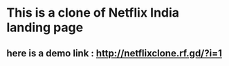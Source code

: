 # This is a clone of Netflix India landing page 
## here is a demo link : http://netflixclone.rf.gd/?i=1
